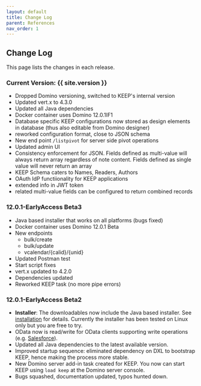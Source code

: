 ```yaml
---
layout: default
title: Change Log
parent: References
nav_order: 1
---
```


## Change Log

This page lists the changes in each release.

### Current Version: {{ site.version }}

- Dropped Domino versioning, switched to KEEP's internal version
- Updated vert.x to 4.3.0
- Updated all Java dependencies
- Docker container uses Domino 12.0.1IF1
- Database specific KEEP configurations now stored as design elements in database (thus also editable from Domino designer)
- reworked configuration format, close to JSON schema
- New end point `/listpivot` for server side pivot operations
- Updated admin UI
- Consistency enforcement for JSON. Fields defined as multi-value will always return array regardless of note content. Fields defined as single value will never return an array
- KEEP Schema caters to Names, Readers, Authors
- OAuth IdP functiionality for KEEP applications
- extended info in JWT token
- related multi-value fields can be configured to return combined records

### 12.0.1-EarlyAccess Beta3

- Java based installer that works on all platforms (bugs fixed)
- Docker container uses Domino 12.0.1 Beta
- New endpoints
  - bulk/create
  - bulk/update
  - vcalendar/{calid}/{unid}
- Updated Postman test
- Start script fixes
- vert.x updated to 4.2.0
- Dependencies updated
- Reworked KEEP task (no more pipe errors)

### 12.0.1-EarlyAccess Beta2

- **Installer**: The downloadables now include the Java based installer. See [installation](../installconfig/index.md) for details. Currently the installer has been tested on Linux only but you are free to try.
- OData now is read/write for OData clients supporting write operations (e.g. [Salesforce](../usingkeep/salesforce.md)).
- Updated all Java dependencies to the latest available version.
- Improved startup sequence: eliminated dependency on DXL to bootstrap KEEP, hence making the process more stable.
- New Domino server add-in task created for KEEP. You now can start KEEP using `load keep` at the Domino server console.
- Bugs squashed, documentation updated, typos hunted down.

